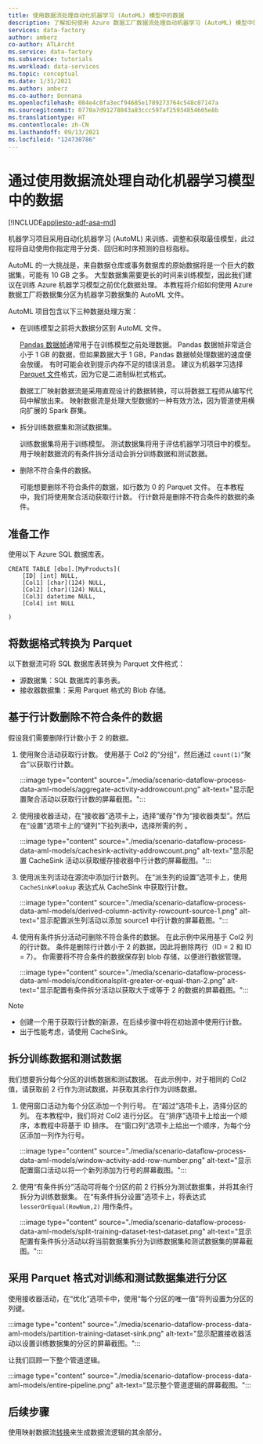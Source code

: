 ```yaml
---
title: 使用数据流处理自动化机器学习 (AutoML) 模型中的数据
description: 了解如何使用 Azure 数据工厂数据流处理自动机器学习 (AutoML) 模型中的数据。
services: data-factory
author: amberz
co-author: ATLArcht
ms.service: data-factory
ms.subservice: tutorials
ms.workload: data-services
ms.topic: conceptual
ms.date: 1/31/2021
ms.author: amberz
ms.co-author: Donnana
ms.openlocfilehash: 084e4c0fa3ecf94685e1789273764c548c07147a
ms.sourcegitcommit: 0770a7d91278043a83ccc597af25934854605e8b
ms.translationtype: HT
ms.contentlocale: zh-CN
ms.lasthandoff: 09/13/2021
ms.locfileid: "124730786"
---
```

# <a name="process-data-from-automated-machine-learning-models-by-using-data-flows"></a>通过使用数据流处理自动化机器学习模型中的数据

[!INCLUDE[appliesto-adf-asa-md](includes/appliesto-adf-asa-md.md)]

机器学习项目采用自动化机器学习 (AutoML) 来训练、调整和获取最佳模型，此过程将自动使用你指定用于分类、回归和时序预测的目标指标。

AutoML 的一大挑战是，来自数据仓库或事务数据库的原始数据将是一个巨大的数据集，可能有 10 GB 之多。 大型数据集需要更长的时间来训练模型，因此我们建议在训练 Azure 机器学习模型之前优化数据处理。 本教程将介绍如何使用 Azure 数据工厂将数据集分区为机器学习数据集的 AutoML 文件。

AutoML 项目包含以下三种数据处理方案：

* 在训练模型之前将大数据分区到 AutoML 文件。

     [Pandas 数据帧](https://pandas.pydata.org/pandas-docs/stable/getting_started/overview.html)通常用于在训练模型之前处理数据。 Pandas 数据帧非常适合小于 1 GB 的数据，但如果数据大于 1 GB，Pandas 数据帧处理数据的速度便会放缓。 有时可能会收到提示内存不足的错误消息。 建议为机器学习选择 [Parquet 文件](https://parquet.apache.org/)格式，因为它是二进制纵栏式格式。
    
     数据工厂映射数据流是采用直观设计的数据转换，可以将数据工程师从编写代码中解放出来。 映射数据流是处理大型数据的一种有效方法，因为管道使用横向扩展的 Spark 群集。

* 拆分训练数据集和测试数据集。
    
    训练数据集将用于训练模型。 测试数据集将用于评估机器学习项目中的模型。 用于映射数据流的有条件拆分活动会拆分训练数据和测试数据。

* 删除不符合条件的数据。

    可能想要删除不符合条件的数据，如行数为 0 的 Parquet 文件。 在本教程中，我们将使用聚合活动获取行计数。 行计数将是删除不符合条件的数据的条件。

## <a name="preparation"></a>准备工作

使用以下 Azure SQL 数据库表。

```
CREATE TABLE [dbo].[MyProducts](
    [ID] [int] NULL,
    [Col1] [char](124) NULL,
    [Col2] [char](124) NULL,
    [Col3] datetime NULL,
    [Col4] int NULL

) 

```

## <a name="convert-data-format-to-parquet"></a>将数据格式转换为 Parquet

以下数据流可将 SQL 数据库表转换为 Parquet 文件格式：

- 源数据集：SQL 数据库的事务表。
- 接收器数据集：采用 Parquet 格式的 Blob 存储。

## <a name="remove-unqualified-data-based-on-row-count"></a>基于行计数删除不符合条件的数据

假设我们需要删除行计数小于 2 的数据。

1. 使用聚合活动获取行计数。 使用基于 Col2 的“分组”，然后通过 `count(1)`“聚合”以获取行计数。

    :::image type="content" source="./media/scenario-dataflow-process-data-aml-models/aggregate-activity-addrowcount.png" alt-text="显示配置聚合活动以获取行计数的屏幕截图。":::

1. 使用接收器活动，在“接收器”选项卡上，选择“缓存”作为“接收器类型”。然后在“设置”选项卡上的“键列”下拉列表中，选择所需的列    。

    :::image type="content" source="./media/scenario-dataflow-process-data-aml-models/cachesink-activity-addrowcount.png" alt-text="显示配置 CacheSink 活动以获取缓存接收器中行计数的屏幕截图。":::

1. 使用派生列活动在源流中添加行计数列。 在“派生列的设置”选项卡上，使用 `CacheSink#lookup` 表达式从 CacheSink 中获取行计数。

    :::image type="content" source="./media/scenario-dataflow-process-data-aml-models/derived-column-activity-rowcount-source-1.png" alt-text="显示配置派生列活动以添加 source1 中行计数的屏幕截图。":::

1. 使用有条件拆分活动可删除不符合条件的数据。 在此示例中采用基于 Col2 列的行计数。 条件是删除行计数小于 2 的数据，因此将删除两行（ID = 2 和 ID = 7）。 你需要将不符合条件的数据保存到 blob 存储，以便进行数据管理。

    :::image type="content" source="./media/scenario-dataflow-process-data-aml-models/conditionalsplit-greater-or-equal-than-2.png" alt-text="显示配置有条件拆分活动以获取大于或等于 2 的数据的屏幕截图。":::

> [!NOTE]
>    * 创建一个用于获取行计数的新源，在后续步骤中将在初始源中使用行计数。
>    * 出于性能考虑，请使用 CacheSink。

## <a name="split-training-data-and-test-data"></a>拆分训练数据和测试数据

我们想要拆分每个分区的训练数据和测试数据。 在此示例中，对于相同的 Col2 值，请获取前 2 行作为测试数据，并获取其余行作为训练数据。

1. 使用窗口活动为每个分区添加一个列行号。 在“超过”选项卡上，选择分区的列。 在本教程中，我们将对 Col2 进行分区。 在“排序”选项卡上给出一个顺序，本教程中将基于 ID 排序。 在“窗口列”选项卡上给出一个顺序，为每个分区添加一列作为行号。

    :::image type="content" source="./media/scenario-dataflow-process-data-aml-models/window-activity-add-row-number.png" alt-text="显示配置窗口活动以将一个新列添加为行号的屏幕截图。":::

1. 使用“有条件拆分”活动可将每个分区的前 2 行拆分为测试数据集，并将其余行拆分为训练数据集。 在“有条件拆分设置”选项卡上，将表达式 `lesserOrEqual(RowNum,2)` 用作条件。

    :::image type="content" source="./media/scenario-dataflow-process-data-aml-models/split-training-dataset-test-dataset.png" alt-text="显示配置有条件拆分活动以将当前数据集拆分为训练数据集和测试数据集的屏幕截图。":::

## <a name="partition-the-training-and-test-datasets-with-parquet-format"></a>采用 Parquet 格式对训练和测试数据集进行分区

使用接收器活动，在“优化”选项卡中，使用“每个分区的唯一值”将列设置为分区的列键。

:::image type="content" source="./media/scenario-dataflow-process-data-aml-models/partition-training-dataset-sink.png" alt-text="显示配置接收器活动以设置训练数据集的分区的屏幕截图。":::

让我们回顾一下整个管道逻辑。

:::image type="content" source="./media/scenario-dataflow-process-data-aml-models/entire-pipeline.png" alt-text="显示整个管道逻辑的屏幕截图。":::

## <a name="next-steps"></a>后续步骤

使用映射数据流[转换](concepts-data-flow-overview.md)来生成数据流逻辑的其余部分。
